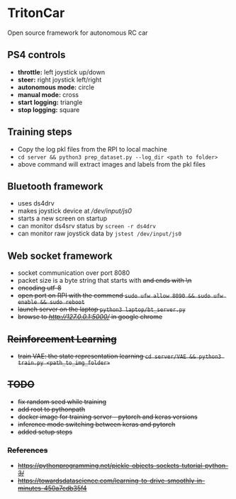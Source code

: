 # TritonCar
Open source framework for autonomous RC car

## PS4 controls
 - **throttle:** left joystick up/down
 - **steer:** right joystick left/right
 - **autonomous mode:** circle
 - **manual mode:** cross
 - **start logging:** triangle
 - **stop logging:** square 

## Training steps
 - Copy the log pkl files from the RPI to local machine
 - `cd server && python3 prep_dataset.py --log_dir <path to folder>`
 - above command will extract images and labels from the pkl files

## Bluetooth framework
 - uses ds4drv
 - makes joystick device at */dev/input/js0*
 - starts a new screen on startup
 - can monitor ds4srv status by `screen -r ds4drv`
 - can monitor raw joystick data by `jstest /dev/input/js0`

## Web socket framework
 - socket communication over port 8080
 - packet size is a byte string that starts with <S> and ends with \n
 - encoding utf-8
 - open port on RPI with the commend `sudo ufw allow 8090 && sudo ufw enable && sudo reboot`
 - launch server on the laptop `python3 laptop/bt_server.py`
 - browse to *http://127.0.0.1:5000/* in google chrome


## Reinforcement Learning
 - train VAE: the state representation learning `cd server/VAE && python3 train.py <path_to_img_folder>`


## TODO
 - fix random seed while training
 - add root to pythonpath
 - docker image for training server - pytorch and keras versions
 - inference mode switching between keras and pytorch
 - added setup steps

 ### References
  - https://pythonprogramming.net/pickle-objects-sockets-tutorial-python-3/
  - https://towardsdatascience.com/learning-to-drive-smoothly-in-minutes-450a7cdb35f4